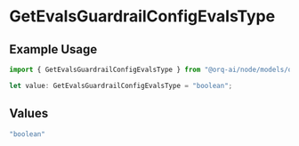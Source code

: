 # GetEvalsGuardrailConfigEvalsType

## Example Usage

```typescript
import { GetEvalsGuardrailConfigEvalsType } from "@orq-ai/node/models/operations";

let value: GetEvalsGuardrailConfigEvalsType = "boolean";
```

## Values

```typescript
"boolean"
```